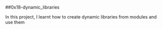 ##0x18-dynamic_libraries

In this project, I learnt how to create dynamic libraries from modules and use them